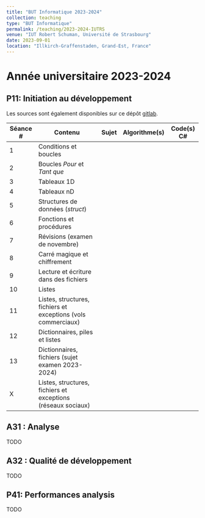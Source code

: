 ```yaml
---
title: "BUT Informatique 2023-2024"
collection: teaching
type: "BUT Informatique"
permalink: /teaching/2023-2024-IUTRS
venue: "IUT Robert Schuman, Université de Strasbourg"
date: 2023-09-01
location: "Illkirch-Graffenstaden, Grand-Est, France"
---
```


# Année universitaire 2023-2024

## P11: Initiation au développement

Les sources sont également disponibles sur ce dépôt [gitlab](https://git.unistra.fr/romain.perrin/p11-rp-2024-25).

| Séance # | Contenu | Sujet | Algorithme(s) | Code(s) C# |
|----------|---------|-------|---------------|------------|
| 1 | Conditions et boucles |  |  |  |
| 2 | Boucles *Pour* et *Tant que* |  |  |  |
| 3 | Tableaux 1D |  |  |  |
| 4 | Tableaux nD |  |  |  |
| 5 | Structures de données (*struct*) |  |  |  |
| 6 | Fonctions et procédures |  |  |  |
| 7 | Révisions (examen de novembre) |  |  |  |
| 8 | Carré magique et chiffrement |  |  |  |
| 9 | Lecture et écriture dans des fichiers |  |  |  |
| 10 | Listes |  |  |  |
| 11 | Listes, structures, fichiers et exceptions (vols commerciaux) |  |  |  |
| 12 | Dictionnaires, piles et listes |  |  |  |
| 13 | Dictionnaires, fichiers (sujet examen 2023-2024) |  |  |  |
| X | Listes, structures, fichiers et exceptions (réseaux sociaux) |  |  |  |

## A31 : Analyse

TODO

## A32 : Qualité de développement

TODO

## P41: Performances analysis

TODO